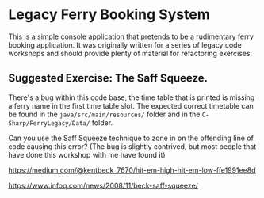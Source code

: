 # Legacy Ferry Booking System

This is a simple console application that pretends to be a rudimentary ferry booking application.
It was originally written for a series of legacy code workshops and should provide plenty of material for refactoring exercises.

## Suggested Exercise: The Saff Squeeze.

There's a bug within this code base, the time table that is printed is missing a ferry name in the first time table slot. The expected correct timetable can be found in the `java/src/main/resources/` folder and in the `C-Sharp/FerryLegacy/Data/` folder.

Can you use the Saff Squeeze technique to zone in on the offending line of code causing this error? (The bug is slightly contrived, but most people that have done this workshop with me have found it)

https://medium.com/@kentbeck_7670/hit-em-high-hit-em-low-ffe1991ee8d

https://www.infoq.com/news/2008/11/beck-saff-squeeze/
